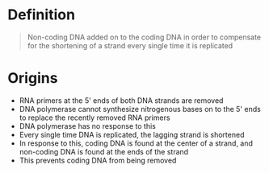# Definition
> Non-coding DNA added on to the coding DNA in order to compensate for the shortening of a strand every single time it is replicated

# Origins
- RNA primers at the 5' ends of both DNA strands are removed
- DNA polymerase cannot synthesize nitrogenous bases on to the 5' ends to replace the recently removed RNA primers
- DNA polymerase has no response to this
- Every single time DNA is replicated, the lagging strand is shortened
- In response to this, coding DNA is found at the center of a strand, and non-coding DNA is found at the ends of the strand
- This prevents coding DNA from being removed